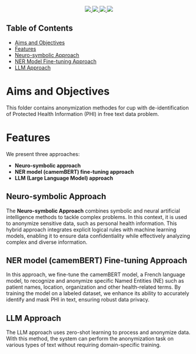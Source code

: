 <p align="center">
    <a href="https://www.python.org/doc/" alt="Python 3.9">
        <img src="https://img.shields.io/badge/python-v3.7+-blue.svg" />
    </a>
    <a href="https://github.com/EDJINEDJA/NER/blob/main/LICENSE" alt="Licence">
        <img src="https://img.shields.io/badge/license-MIT-yellow.svg" />
    </a>
    <a href="https://github.com/EDJINEDJA/NER/commits/main" alt="Commits">
        <img src="https://img.shields.io/github/last-commit/EDJINEDJA/NER/master" />
    </a>
    <a href="https://github.com/EDJINEDJA/NER" alt="Activity">
        <img src="https://img.shields.io/badge/contributions-welcome-orange.svg" />
    </a>
</p>

## Table of Contents

<!--ts-->
* [Aims and Objectives](#Aims-and-Objectives)
* [Features](#Features)
* [Neuro-symbolic Approach](#Anonymization-Software)
* [NER Model Fine-tuning Approach](#NER-Model-camemBERT)
* [LLM Approach](#LLM-Approach)
<!--te-->

# Aims and Objectives
This folder contains anonymization methodes for cup with de-identification of Protected Health Information (PHI) in free text data problem.

# Features

We present three approaches:

- **Neuro-symbolic approach**
- **NER model (camemBERT) fine-tuning approach**
- **LLM (Large Language Model) approach**

## Neuro-symbolic Approach

The **Neuro-symbolic Approach** combines symbolic and neural artificial intelligence methods to tackle complex problems. In this context, it is used to anonymize sensitive data, such as personal health information. This hybrid approach integrates explicit logical rules with machine learning models, enabling it to ensure data confidentiality while effectively analyzing complex and diverse information.

## NER model (camemBERT) Fine-tuning Approach

In this approach, we fine-tune the camemBERT model, a French language model, to recognize and anonymize specific Named Entities (NE) such as patient names, location, organization and other health-related terms. By training the model on a labeled dataset, we enhance its ability to accurately identify and mask PHI in text, ensuring robust data privacy.

## LLM Approach

The LLM approach uses zero-shot learning to process and anonymize data. With this method, the system can perform the anonymization task on various types of text without requiring domain-specific training.